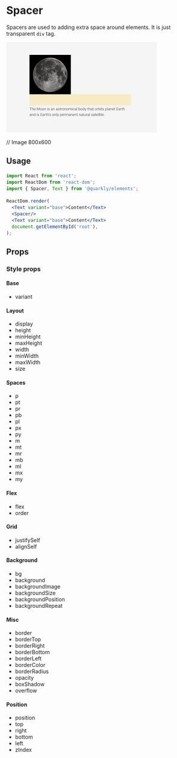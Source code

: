 # Spacer

Spacers are used to adding extra space around elements. It is just transparent `div` tag.

<img alt="spacer" src="src/spacer.png" width="400px">

// Image 800x600

## Usage

```jsx
import React from 'react';
import ReactDom from 'react-dom';
import { Spacer, Text } from '@quarkly/elements';

ReactDom.render(
  <Text variant="base">Content</Text>
  <Spacer/>
  <Text variant="base">Content</Text>
  document.getElementById('root'),
);
```

## Props

### Style props

#### Base

- variant

#### Layout

- display
- height
- minHeight
- maxHeight
- width
- minWidth
- maxWidth
- size

#### Spaces

- p
- pt
- pr
- pb
- pl
- px
- py
- m
- mt
- mr
- mb
- ml
- mx
- my

#### Flex

- flex
- order

#### Grid

- justifySelf
- alignSelf

#### Background

- bg
- background
- backgroundImage
- backgroundSize
- backgroundPosition
- backgroundRepeat

#### Misc

- border
- borderTop
- borderRight
- borderBottom
- borderLeft
- borderColor
- borderRadius
- opacity
- boxShadow
- overflow

#### Position

- position
- top
- right
- bottom
- left
- zIndex
